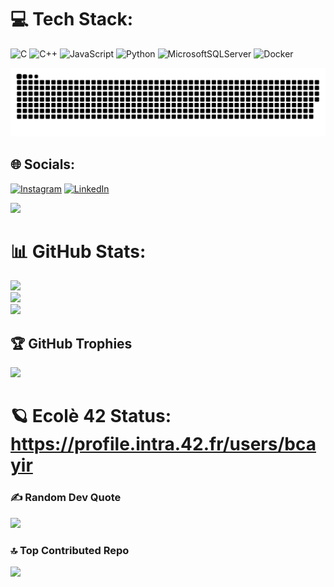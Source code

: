 <p align="center">
  
  
  # 💻 Tech Stack:
  ![C](https://img.shields.io/badge/c-%2300599C.svg?style=for-the-badge&logo=c&logoColor=white) ![C++](https://img.shields.io/badge/c++-%2300599C.svg?style=for-the-badge&logo=c%2B%2B&logoColor=white) ![JavaScript](https://img.shields.io/badge/javascript-%23323330.svg?style=for-the-badge&logo=javascript&logoColor=%23F7DF1E) ![Python](https://img.shields.io/badge/python-3670A0?style=for-the-badge&logo=python&logoColor=ffdd54) ![MicrosoftSQLServer](https://img.shields.io/badge/Microsoft%20SQL%20Sever-CC2927?style=for-the-badge&logo=microsoft%20sql%20server&logoColor=white) ![Docker](https://img.shields.io/badge/docker-%230db7ed.svg?style=for-the-badge&logo=docker&logoColor=white)
  
  <img src="https://github.com/biilalc/biilalc/blob/main/github-contribution-grid-snake.svg"/>
  
  
## 🌐 Socials:
[![Instagram](https://img.shields.io/badge/Instagram-%23E4405F.svg?logo=Instagram&logoColor=white)](https://instagram.com/biilalc) [![LinkedIn](https://img.shields.io/badge/LinkedIn-%230077B5.svg?logo=linkedin&logoColor=white)](https://linkedin.com/in/bilal-çayır-b23733230) 
  
  [![](https://visitcount.itsvg.in/api?id=biilalc&icon=7&color=11)](https://visitcount.itsvg.in)


# 📊 GitHub Stats:
![](https://github-readme-stats.vercel.app/api?username=biilalc&theme=dark&hide_border=false&include_all_commits=true&count_private=false)<br/>
![](https://github-readme-streak-stats.herokuapp.com/?user=biilalc&theme=dark&hide_border=false)<br/>
![](https://github-readme-stats.vercel.app/api/top-langs/?username=biilalc&theme=dark&hide_border=false&include_all_commits=true&count_private=false&layout=compact)

## 🏆 GitHub Trophies
![](https://github-profile-trophy.vercel.app/?username=biilalc&theme=radical&no-frame=false&no-bg=true&margin-w=4)

# 🪐 Ecolè 42 Status: https://profile.intra.42.fr/users/bcayir

### ✍️ Random Dev Quote
![](https://quotes-github-readme.vercel.app/api?type=horizontal&theme=dark)

### 🔝 Top Contributed Repo
![](https://github-contributor-stats.vercel.app/api?username=biilalc&limit=5&theme=dark&combine_all_yearly_contributions=true)
  
<!-- Proudly created by Bilal ÇAYIR -->
</p>
